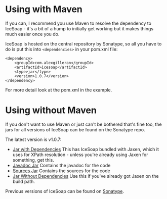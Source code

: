 # Using with Maven #

If you can, I recommend you use Maven to resolve the dependency to IceSoap - it's a bit of a hump to initially get working but it makes things much easier once you do.

IceSoap is hosted on the central repository by Sonatype, so all you have to do is put this into `<dependencies>` in your pom.xml file:

```
<dependency>
    <groupId>com.alexgilleran</groupId>
    <artifactId>icesoap</artifactId>
    <type>jar</type>
    <version>1.0.7</version>
</dependency>
```

For more detail look at the pom.xml in the example.

# Using without Maven #

If you don't want to use Maven or just can't be bothered that's fine too, the jars for all versions of IceSoap can be found on the Sonatype repo.

The latest version is v1.0.7:
  * [Jar with Dependencies](https://oss.sonatype.org/content/repositories/releases/com/alexgilleran/icesoap/1.0.7/icesoap-1.0.7-jar-with-dependencies.jar) This has IceSoap bundled with Jaxen, which it uses for XPath resolution - unless you're already using Jaxen for something, get this.
  * [Javadoc Jar](https://oss.sonatype.org/content/repositories/releases/com/alexgilleran/icesoap/1.0.7/icesoap-1.0.7-javadoc.jar) Contains the javadoc for the code
  * [Sources Jar](https://oss.sonatype.org/content/repositories/releases/com/alexgilleran/icesoap/1.0.7/icesoap-1.0.7-sources.jar) Contains the sources for the code
  * [Jar Without Dependencies](https://oss.sonatype.org/content/repositories/releases/com/alexgilleran/icesoap/1.0.7/icesoap-1.0.7.jar) Use this if you've already got Jaxen on the build path.

Previous versions of IceSoap can be found on [Sonatype](https://oss.sonatype.org/content/repositories/releases/com/alexgilleran/icesoap/).